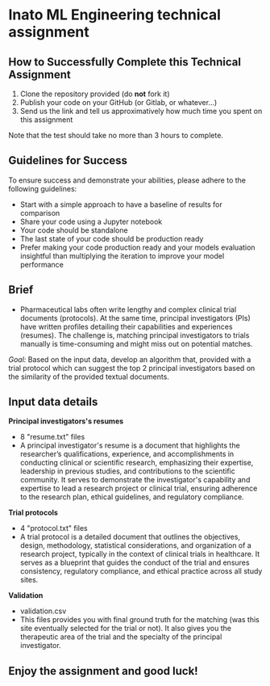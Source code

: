 # Inato ML Engineering technical assignment

## How to Successfully Complete this Technical Assignment

1. Clone the repository provided (do **not** fork it)
2. Publish your code on your GitHub (or Gitlab, or whatever...)
3. Send us the link and tell us approximatively how much time you spent on this assignment

Note that the test should take no more than 3 hours to complete.

## Guidelines for Success

To ensure success and demonstrate your abilities, please adhere to the following guidelines:

- Start with a simple approach to have a baseline of results for comparison
- Share your code using a Jupyter notebook 
- Your code should be standalone
- The last state of your code should be production ready
- Prefer making your code production ready and your models evaluation insightful than multiplying the iteration to improve your model performance


## Brief 

- Pharmaceutical labs often write lengthy and complex clinical trial documents (protocols). At the same time, principal investigators (PIs) have written profiles detailing their capabilities and experiences (resumes). The challenge is, matching principal investigators to trials manually is time-consuming and might miss out on potential matches.

*Goal:*
Based on the input data, develop an algorithm that, provided with a trial protocol which can suggest the top 2 principal investigators based on the similarity of the provided textual documents.


## Input data details

**Principal investigators's resumes**
- 8 "resume.txt" files
- A principal investigator's resume is a document that highlights the researcher’s qualifications, experience, and accomplishments in conducting clinical or scientific research, emphasizing their expertise, leadership in previous studies, and contributions to the scientific community. It serves to demonstrate the investigator's capability and expertise to lead a research project or clinical trial, ensuring adherence to the research plan, ethical guidelines, and regulatory compliance.

**Trial protocols**
- 4 "protocol.txt" files
- A trial protocol is a detailed document that outlines the objectives, design, methodology, statistical considerations, and organization of a research project, typically in the context of clinical trials in healthcare. It serves as a blueprint that guides the conduct of the trial and ensures consistency, regulatory compliance, and ethical practice across all study sites.

**Validation**
- validation.csv
- This files provides you with final ground truth for the matching (was this site eventually selected for the trial or not). It also gives you the therapeutic area of the trial and the specialty of the principal investigator.

## Enjoy the assignment and good luck! ##
